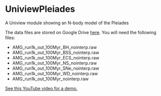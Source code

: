 # UniviewPleiades
A Uniview module showing an N-body model of the Pleiades

The data files are stored on Google Drive [here](https://drive.google.com/drive/folders/1YQC0XyoGqTToEgEYRwoerNHi1T00d5Br?usp=sharing).  You will need the following files:

* AMG_run1k_out_100Myr_BH_nointerp.raw
* AMG_run1k_out_100Myr_BSS_nointerp.raw
* AMG_run1k_out_100Myr_ECS_nointerp.raw
* AMG_run1k_out_100Myr_NS_nointerp.raw
* AMG_run1k_out_100Myr_SNe_nointerp.raw
* AMG_run1k_out_100Myr_WD_nointerp.raw
* AMG_run1k_out_100Myr_nointerp.raw

[See this YouTube video for a demo.](https://youtu.be/j5f-bUx1Jms)
